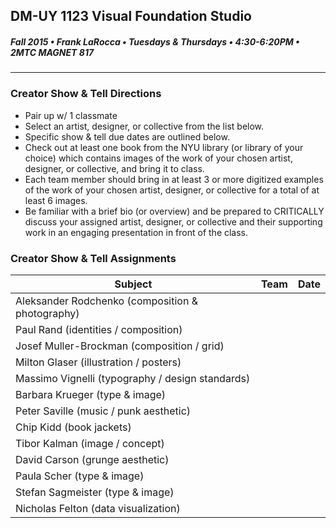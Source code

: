 ## DM-UY 1123 Visual Foundation Studio
##### Fall 2015 • Frank LaRocca • Tuesdays & Thursdays • 4:30-6:20PM • 2MTC MAGNET 817 

---

### Creator Show & Tell Directions
* Pair up w/ 1 classmate
* Select an artist, designer, or collective from the list below.
* Specific show & tell due dates are outlined below.
* Check out at least one book from the NYU library (or library of your choice) which contains images of the work of your chosen artist, designer, or collective, and bring it to class. 
* Each team member should bring in at least 3 or more digitized examples of the work of your chosen artist, designer, or collective for a total of at least 6 images.
* Be familiar with a brief bio (or overview) and be prepared to CRITICALLY discuss your assigned artist, designer, or collective and their supporting work in an engaging presentation in front of the class. 

### Creator Show & Tell Assignments

Subject | Team | Date
--- | --- | ---
Aleksander Rodchenko (composition & photography) | | 
Paul Rand (identities / composition) |  | 
Josef Muller-Brockman (composition / grid) | | 
Milton Glaser (illustration / posters) |  | 
Massimo Vignelli (typography / design standards) | | 
Barbara Krueger (type & image) |  | 
Peter Saville (music / punk aesthetic) |  | 
Chip Kidd (book jackets)  |  | 
Tibor Kalman (image / concept) | | 
David Carson (grunge aesthetic) |  | 
Paula Scher (type & image) |  | 
Stefan Sagmeister (type & image) |  | 
Nicholas Felton (data visualization) |  | 


